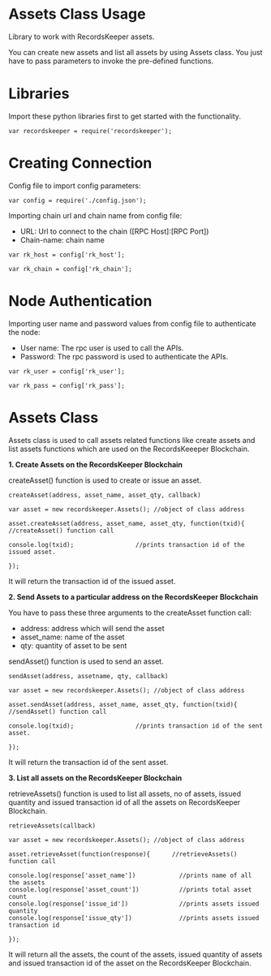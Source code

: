 Assets Class Usage 
========================

Library to work with RecordsKeeper assets.

You can create new assets and list all assets by using Assets class. You
just have to pass parameters to invoke the pre-defined functions.

Libraries
=========

Import these python libraries first to get started with the
functionality.

``` {.sourceCode .nodejs}
var recordskeeper = require('recordskeeper');  
```

Creating Connection
===================

Config file to import config parameters:

``` {.sourceCode .nodejs}
var config = require('./config.json');
```

Importing chain url and chain name from config file:

-   URL: Url to connect to the chain (\[RPC Host\]:\[RPC Port\])
-   Chain-name: chain name

``` {.sourceCode .nodejs}
var rk_host = config['rk_host'];

var rk_chain = config['rk_chain'];
```

Node Authentication
===================

Importing user name and password values from config file to authenticate
the node:

-   User name: The rpc user is used to call the APIs.
-   Password: The rpc password is used to authenticate the APIs.

``` {.sourceCode .nodejs}
var rk_user = config['rk_user'];

var rk_pass = config['rk_pass'];
```

Assets Class
============

<div class="Assets">

Assets class is used to call assets related functions like create assets
and list assets functions which are used on the RecordsKeeeper
Blockchain.

</div>

**1. Create Assets on the RecordsKeeper Blockchain**

createAsset() function is used to create or issue an asset.

``` {.sourceCode .nodejs}
createAsset(address, asset_name, asset_qty, callback) 

var asset = new recordskeeper.Assets(); //object of class address 

asset.createAsset(address, asset_name, asset_qty, function(txid){          //createAsset() function call   

console.log(txid);                 //prints transaction id of the issued asset.

}); 
```

It will return the transaction id of the issued asset.

**2. Send Assets to a particular address on the RecordsKeeper
Blockchain**

You have to pass these three arguments to the createAsset function call:

-   address: address which will send the asset
-   asset\_name: name of the asset
-   qty: quantity of asset to be sent

sendAsset() function is used to send an asset.

``` {.sourceCode .nodejs}
sendAsset(address, assetname, qty, callback)  

var asset = new recordskeeper.Assets(); //object of class address 

asset.sendAsset(address, asset_name, asset_qty, function(txid){          //sendAsset() function call   

console.log(txid);                 //prints transaction id of the sent asset.

});
```

It will return the transaction id of the sent asset.

**3. List all assets on the RecordsKeeper Blockchain**

retrieveAssets() function is used to list all assets, no of assets,
issued quantity and issued transaction id of all the assets on
RecordsKeeper Blockchain.

``` {.sourceCode .nodejs}
retrieveAssets(callback) 

var asset = new recordskeeper.Assets(); //object of class address 

asset.retrieveAsset(function(response){      //retrieveAssets() function call

console.log(response['asset_name'])            //prints name of all the assets
console.log(response['asset_count'])           //prints total asset count
console.log(response['issue_id'])              //prints assets issued quantity
console.log(response['issue_qty'])             //prints assets issued transaction id

}); 
```

It will return all the assets, the count of the assets, issued quantity
of assets and issued transaction id of the asset on the RecordsKeeper
Blockchain.
